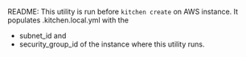 README:
This utility is run before `kitchen create` on AWS instance.  It populates .kitchen.local.yml with the 
- subnet_id and 
- security_group_id 
of the instance where this utility runs.

